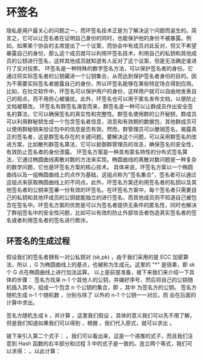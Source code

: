 # 环签名

隐私是用户最关心的问题之一，而环签名技术正是为了解决这个问题而诞生的。简言之，它可以让签名者在证明自己身份的同时，也能保护他的身份不被暴露。例如，如果某个协会的主席提出了一个议案，而协会中有成员对此反对，但又不希望暴露自己的身份，那么这个成员就可以利用环签名技术，利用自己的私钥和其他成员的公钥进行签名，这样其他成员就知道有人反对了这个议案，但是无法确定谁进行了反对投票。
环签名是一种特殊的数字签名方法，可以保护签名者的身份。它通过将实际签名者的公钥藏进一个公钥集合，从而达到保护签名者身份的目的。因为不需要实际签名者披露自己的身份，所以环签名能够在某些特定场合得到应用。比如，在社交软件中，环签名可以保护用户的身份，这样用户就可以自由地发表自己的观点，而不用担心被骚扰。此外，环签名也可以用于匿名发布文档，以便防止文档被篡改。
环签名有群签名演变而来，群签名是一种可以让群成员作出安全签名的算法，它可以确保签名的真实性和完整性。群签名使用群的公开秘钥，群成员可以利用群秘钥生成一个包含签名者信息，消息和有效期的数据包，其他群成员可以使用群秘钥来验证包中的信息是否有效。然而，群管理员可以撤销签名，揭露真正的签名者，这是群签名存在的关键问题。要解决这个问题，可以采用群签名的改进方案，比如散列群签名算法，它可以抵御群管理员的攻击，确保签名的安全性，有效防止签名者的身份泄露。
环签名方案是一种具有匿名特性的分布式签名算法，它通过椭圆曲线离散对数的方法来实现。椭圆曲线的离散对数问题是一种复杂的数学问题，它也是环签名方案的核心技术。
具体来说，环签名方案以一个椭圆曲线以及一组椭圆曲线上的点作为基础，这组点称为"签名集合"，签名者可以通过这组点来获取椭圆曲线上的不同点。此外，环签名方案还利用签名者的私钥以及其他签名者的公钥来签署一份有效的环签名。在环签名方案中，每个签名者只需要自己的私钥和其他环成员的公钥就能独立的进行签名，而其他成员则不知道自己被包含在签名中。环签名方案的优势是可以为签名者提供无条件的匿名性，同时也解决了群组签名中的安全性问题，比如可以有效的防止外部攻击者伪造真实签名者的签名或者利用签名者的签名进行欺诈。

## 环签名的生成过程

假设我们的签名者拥有一对公私钥对 (sk,pk) ，由于我们采用的是 ECC 加密算法，所以 ，G 为椭圆曲线上的基点，也被称为生成元。这里的 "*" 是倍乘，即 sk 个 G 点在椭圆曲线上进行加法运算。
以上是前提准备，接下来我们来介绍一下具体的步骤：
签名方找来 n-1 个其他人的公钥，并编好序号，然后将自己的公钥随机插入其中，组成一个包含 n 个公钥的集合，即 ，其中 为签名方的公钥。
签名方随机生成 n-1 个随机数 ，分别与除了 以外的 n-1 个公钥一一对应，而 会在后面的计算中求出。

签名方随机生成 k ，并计算 ，这里我们假设 ，具体的意义我们可以先不用了解，但是我们知道如果我们可以得到 ，根据 ，我们代入原式，就可以求出 。

接下来引入第二个式子： 。我们可以看出来，这是一个递推的式子，而且我们注意到 Hash 函数的右半部分和过程 3 中的式子是一致的。连立两个等式，我们可以求得： 。以此计算：
